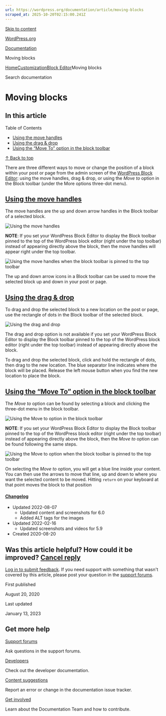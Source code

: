 ```yaml
---
url: https://wordpress.org/documentation/article/moving-blocks
scraped_at: 2025-10-20T02:15:00.241Z
---
```


[Skip to content](https://wordpress.org/documentation/article/moving-blocks/#wp--skip-link--target)

[WordPress.org](https://wordpress.org/)

[Documentation](https://wordpress.org/documentation)

Moving blocks

[Home](https://wordpress.org/documentation)[Customization](https://wordpress.org/documentation/customization/)[Block Editor](https://wordpress.org/documentation/category/block-editor/)Moving blocks

Search documentation

# Moving blocks

## In this article

Table of Contents

- [Using the move handles](https://wordpress.org/documentation/article/moving-blocks/#using-the-move-handles)
- [Using the drag & drop](https://wordpress.org/documentation/article/moving-blocks/#using-the-drag-drop)
- [Using the “Move To” option in the block toolbar](https://wordpress.org/documentation/article/moving-blocks/#using-the-move-to-option)

[↑ Back to top](https://wordpress.org/documentation/article/moving-blocks/#wp--skip-link--target)

There are three different ways to move or change the position of a block within your post or page from the admin screen of the [WordPress Block Editor](https://wordpress.org/documentation/article/wordpress-editor/): using the move handles, drag & drop, or using the _Move to_ option in the Block toolbar (under the More options three-dot menu).

## [Using the move handles](https://wordpress.org/documentation/article/moving-blocks/\#using-the-move-handles)

The move handles are the up and down arrow handles in the Block toolbar of a selected block.

![Using the move handles](https://wordpress.org/documentation/files/2022/08/Screen-Shot-2022-08-07-at-9.52.18-AM.png)

**NOTE**: If you set your WordPress Block Editor to display the Block toolbar pinned to the top of the WordPress block editor (right under the top toolbar) instead of appearing directly above the block, then the move handles will appear right under the top toolbar.

![Using the move handles when the block toolbar is pinned to the top toolbar](https://wordpress.org/documentation/files/2022/08/Screen-Shot-2022-08-07-at-9.51.00-AM.png)

The up and down arrow icons in a Block toolbar can be used to move the selected block up and down in your post or page.

## [Using the drag & drop](https://wordpress.org/documentation/article/moving-blocks/\#using-the-drag-drop)

To drag and drop the selected block to a new location on the post or page, use the rectangle of dots in the Block toolbar of the selected block.

![Using the drag and drop](https://wordpress.org/documentation/files/2022/08/Screen-Shot-2022-08-07-at-9.58.42-AM.png)

The drag and drop option is not available if you set your WordPress Block Editor to display the Block toolbar pinned to the top of the WordPress block editor (right under the top toolbar) instead of appearing directly above the block.

To drag and drop the selected block, click and hold the rectangle of dots, then drag to the new location. The blue separator line indicates where the block will be placed. Release the left mouse button when you find the new location to place the block.

## [Using the “Move To” option in the block toolbar](https://wordpress.org/documentation/article/moving-blocks/\#using-the-move-to-option)

The _Move to_ option can be found by selecting a block and clicking the three-dot menu in the block toolbar.

![Using the Move to option in the block toolbar](https://wordpress.org/documentation/files/2022/08/Screen-Shot-2022-08-07-at-10.06.38-AM-1-1024x852.png)

**NOTE**: If you set your WordPress Block Editor to display the Block toolbar pinned to the top of the WordPress block editor (right under the top toolbar) instead of appearing directly above the block, then the _Move to_ option can be found following the same steps.

![Using the Move to option when the block toolbar is pinned to the top toolbar](https://wordpress.org/documentation/files/2022/08/Screen-Shot-2022-08-07-at-10.19.13-AM-1-1024x835.png)

On selecting the _Move to_ option, you will get a blue line inside your content. You can then use the arrows to move that line, up and down to where you want the selected content to be moved. Hitting `return` on your keyboard at that point moves the block to that position

#### [Changelog](https://wordpress.org/documentation/article/moving-blocks/\#changelog)

- Updated 2022-08-07
  - Updated content and screenshots for 6.0
  - Added ALT tags for the images
- Updated 2022-02-16
  - Updated screenshots and videos for 5.9
- Created 2020-08-20

## Was this article helpful? How could it be improved? [Cancel reply](https://wordpress.org/documentation/article/moving-blocks/\#respond)

[Log in to submit feedback](https://login.wordpress.org/?redirect_to=https%3A%2F%2Fwordpress.org%2Fdocumentation%2Farticle%2Fmoving-blocks%2F&locale=en_US). If you need support with something that wasn't covered by this article, please post your question in the [support forums](https://wordpress.org/support/forums/).

First published

August 20, 2020

Last updated

January 13, 2023

## Get more help

[Support forums](https://wordpress.org/support/forums/)

Ask questions in the support forums.

[Developers](https://developer.wordpress.org/)

Check out the developer documentation.

[Content suggestions](https://github.com/WordPress/Documentation-Issue-Tracker/issues)

Report an error or change in the documentation issue tracker.

[Get involved](https://make.wordpress.org/docs/)

Learn about the Documentation Team and how to contribute.